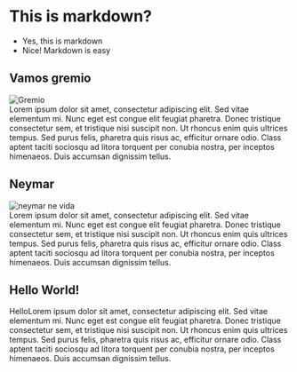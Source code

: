 # This is markdown?
* Yes, this is markdown
* Nice! Markdown is easy

## Vamos gremio
<img src="https://pbs.twimg.com/profile_images/1863649346463334400/7Wl2vM4o_400x400.jpg" alt="Gremio"></img><br>
Lorem ipsum dolor sit amet, consectetur adipiscing elit. Sed vitae elementum mi. Nunc eget est congue elit feugiat pharetra. Donec tristique consectetur sem, et tristique nisi suscipit non. Ut rhoncus enim quis ultrices tempus. Sed purus felis, pharetra quis risus ac, efficitur ornare odio. Class aptent taciti sociosqu ad litora torquent per conubia nostra, per inceptos himenaeos. Duis accumsan dignissim tellus.



## Neymar
<img src="https://encrypted-tbn0.gstatic.com/images?q=tbn:ANd9GcSK6oCMF3LS7AeJRnirSxELq0ekUqmZyN5klg&s" alt="neymar ne vida"></img><br>
Lorem ipsum dolor sit amet, consectetur adipiscing elit. Sed vitae elementum mi. Nunc eget est congue elit feugiat pharetra. Donec tristique consectetur sem, et tristique nisi suscipit non. Ut rhoncus enim quis ultrices tempus. Sed purus felis, pharetra quis risus ac, efficitur ornare odio. Class aptent taciti sociosqu ad litora torquent per conubia nostra, per inceptos himenaeos. Duis accumsan dignissim tellus.


## Hello World!

HelloLorem ipsum dolor sit amet, consectetur adipiscing elit. Sed vitae elementum mi. Nunc eget est congue elit feugiat pharetra. Donec tristique consectetur sem, et tristique nisi suscipit non. Ut rhoncus enim quis ultrices tempus. Sed purus felis, pharetra quis risus ac, efficitur ornare odio. Class aptent taciti sociosqu ad litora torquent per conubia nostra, per inceptos himenaeos. Duis accumsan dignissim tellus.

